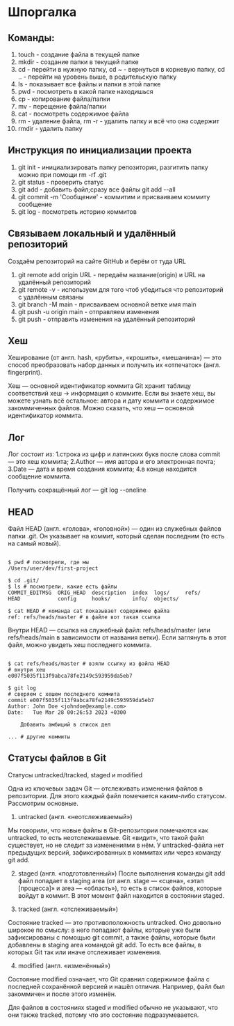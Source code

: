 # Шпоргалка

## Команды:
1. touch - создание файла в текущей папке
2. mkdir - создание папки в текущей папке
3. cd - перейти в нужную папку, cd ~ - вернуться в корневую папку, cd .. - перейти на уровень выше, в родительскую папку
4. ls - показывает все файлы и папки в этой папке
5. pwd - посмотреть в какой папке находишься
6. cp - копирование файла/папки
7. mv - перещение файла/папки
8. cat - посмотреть содержимое файла
9. rm - удаление файла, rm -r - удалить папку и всё что она содержит
10. rmdir - удалить папку

## Инструкция по инициализации проекта

1. git init - инициализировать папку репозитория, разгитить папку можно при помощи rm -rf .git
2. git status - проверить статус
3. git add - добавить файл;сразу все файлы git add --all
4. git commit -m 'Сообщение' - коммитим и присваиваем коммиту сообщение
5. git log - посмотреть историю коммитов
   
## Связываем локальный и удалённый репозиторий
Создаём репозиторий на сайте GitHub и берём от туда URL

1. git remote add origin URL - передаём название(origin) и URL на удалённый репозиторий
2. git remote -v - используем для того чтоб убедиться что репозиторий с удалённым связаны
3. git branch -M main - присваиваем основной ветке имя main
4. git push -u origin main - отправляем изменения
5. git push - отправить изменения на удалённый репозиторий

## Хеш

Хеширование (от англ. hash, «рубить», «крошить», «мешанина») — это способ преобразовать набор данных и получить их «отпечаток» (англ. fingerprint).
 
Хеш — основной идентификатор коммита
Git хранит таблицу соответствий хеш → информация о коммите. Если вы знаете хеш, вы можете узнать всё остальное: автора и дату коммита и содержимое закоммиченных файлов. Можно сказать, что хеш — основной идентификатор коммита.

## Лог

Лог состоит из:
1.строка из цифр и латинских букв после слова commit — это хеш коммита;
2.Author — имя автора и его электронная почта;
3.Date — дата и время создания коммита;
4.в конце находится сообщение коммита.

Получить сокращённый лог — git log --oneline

## HEAD

Файл HEAD (англ. «голова», «головной») — один из служебных файлов папки .git. Он указывает на коммит, который сделан последним (то есть на самый новый).

``` mermaid

$ pwd # посмотрели, где мы
/Users/user/dev/first-project

$ cd .git/
$ ls # посмотрели, какие есть файлы
COMMIT_EDITMSG  ORIG_HEAD  description  index  logs/     refs/
HEAD            config     hooks/       info/  objects/

$ cat HEAD # команда cat показывает содержимое файла
ref: refs/heads/master # в файле вот такая ссылка

```

Внутри HEAD — ссылка на служебный файл: refs/heads/master (или refs/heads/main в зависимости от названия ветки). Если заглянуть в этот файл, можно увидеть хеш последнего коммита.

```

$ cat refs/heads/master # взяли ссылку из файла HEAD
# внутри хеш
e007f5035f113f9abca78fe2149c593959da5eb7

$ git log 
# сверяем с хешем последнего коммита
commit e007f5035f113f9abca78fe2149c593959da5eb7
Author: John Doe <johndoe@example.com>
Date:   Tue Mar 28 00:26:53 2023 +0300

    Добавить амбиций в список дел

... # другие коммиты

```

## Статусы файлов в Git

Статусы untracked/tracked, staged и modified

Одна из ключевых задач Git — отслеживать изменения файлов в репозитории. Для этого каждый файл помечается каким-либо статусом. Рассмотрим основные.

1. untracked (англ. «неотслеживаемый»)

Мы говорили, что новые файлы в Git-репозитории помечаются как untracked, то есть неотслеживаемые. Git «видит», что такой файл существует, но не следит за изменениями в нём. У untracked-файла нет предыдущих версий, зафиксированных в коммитах или через команду git add.

2. staged (англ. «подготовленный»)
  После выполнения команды git add файл попадает в staging area (от англ. stage — «сцена», «этап [процесса]» и area — «область»), то есть в список файлов, которые войдут в коммит. В этот момент файл находится в состоянии staged.

3. tracked (англ. «отслеживаемый»)

Состояние tracked — это противоположность untracked. Оно довольно широкое по смыслу: в него попадают файлы, которые уже были зафиксированы с помощью git commit, а также файлы, которые были добавлены в staging area командой git add. То есть все файлы, в которых Git так или иначе отслеживает изменения.

4. modified (англ. «изменённый»)

Состояние modified означает, что Git сравнил содержимое файла с последней сохранённой версией и нашёл отличия. Например, файл был закоммичен и после этого изменён.

 Для файлов в состояниях staged и modified обычно не указывают, что они также tracked, потому что это состояние подразумевается.



